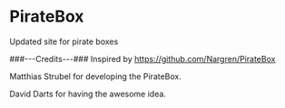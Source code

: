 # PirateBox
Updated site for pirate boxes


###---Credits---###
Inspired by https://github.com/Nargren/PirateBox

Matthias Strubel for developing the PirateBox.

David Darts for having the awesome idea.